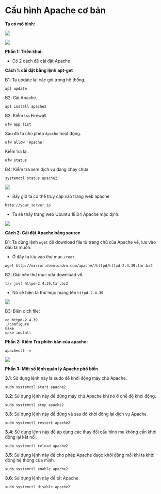 # Cấu hình Apache cơ bản

**Ta có mô hình:**

![](https://i.imgur.com/oCLCxTz.png)

![](https://i.imgur.com/lhbfAmz.png)

**Phần 1: Triển khai:**

- Có 2 cách để cài đặt Apache

**Cách 1: cài đặt bằng lệnh apt-get**

B1: Ta update lại các gói trong hệ thống.
```
apt update
```

B2: Cài Apache.
```
apt install apache2
```

B3: Kiểm tra Firewall
```
ufw app list
```
Sau đó ta cho phép ``Apache`` hoạt động.
```
ufw allow 'Apache'
```
Kiểm tra lại.
```
ufw status
```

B4: Kiểm tra xem dịch vụ đang chạy chưa.
```
systemctl status apache2
```

![](https://i.imgur.com/9ejpsLy.png)

- Bây giờ ta có thể truy cập vào trang web apache

```
http://your_server_ip
```

- Ta sẽ thấy trang web Ubuntu 18.04 Apache mặc định:

![](https://i.imgur.com/SxP9ncM.png)

**Cách 2: Cài đặt Apache bằng source**

B1: Ta dùng lệnh ``wget`` để download file từ trang chủ của Apache về, lưu vào đâu ta muốn.

- Ở đây ta lưu vào thư mục ``/root``.
```
wget http://mirror.downloadvn.com/apache//httpd/httpd-2.4.39.tar.bz2
```

B2: Giải nén thư mục vừa download về.
```
tar jxvf httpd-2.4.39.tar.bz2
```

- Nó sẽ hiện ta thư mục mang tên ``httpd-2.4.39``

![](https://i.imgur.com/EFMiNSH.png)

B3: Biên dịch file:
```
cd httpd-2.4.39
./configure
make
make install
```

**Phần 2: Kiểm Tra phiên bản của apache:**
```
apachectl -v
```
![](https://i.imgur.com/pqyZ6n4.png)

**Phần 3: Một số lệnh quản lý Apache phổ biến**

**3.1**: Sử dụng lệnh này là sudo để khởi động máy chủ Apache.

```
sudo systemctl start apache2
```

**3.2**: Sử dụng lệnh này để dừng máy chủ Apache khi nó ở chế độ khởi động.

```
sudo systemctl stop apache2
```

**3.3**: Sử dụng lệnh này để dừng và sau đó khởi động lại dịch vụ Apache.

```
sudo systemctl restart apache2
```

**3.4**: Sử dụng lệnh này để áp dụng các thay đổi cấu hình mà không cần khởi động lại kết nối.

```
sudo systemctl reload apache2
```

**3.5**: Sử dụng lệnh này để cho phép Apache được khởi động mỗi khi ta khởi động hệ thống của mình.

```
sudo systemctl enable apache2
```

**3.6**: Sử dụng lệnh này để tắt Apache.

```
sudo systemctl disable apache2
```
